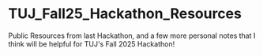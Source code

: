 # TUJ_Fall25_Hackathon_Resources
Public Resources from last Hackathon, and a few more personal notes that I think will be helpful for TUJ's Fall 2025 Hackathon! 
